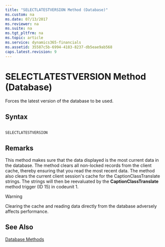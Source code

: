 ```yaml
---
title: "SELECTLATESTVERSION Method (Database)"
ms.custom: na
ms.date: 07/13/2017
ms.reviewer: na
ms.suite: na
ms.tgt_pltfrm: na
ms.topic: article
ms.service: dynamics365-financials
ms.assetid: 35587c5b-6994-4183-8237-db5eae9ab568
caps.latest.revision: 9
---
```


 

# SELECTLATESTVERSION Method (Database)
Forces the latest version of the database to be used.  
  
## Syntax  
  
```  
  
SELECTLATESTVERSION  
```  
  
## Remarks  
 This method makes sure that the data displayed is the most current data in the database. The method clears all non-locked records from the client cache, thereby ensuring that you read the most recent data. The method also clears the current client session's cache for the CaptionClassTranslate strings. The strings will then be reevaluated by the **CaptionClassTranslate** method trigger \(ID 15\) in codeunit 1.  
  
> [!WARNING]  
>  Clearing the cache and reading data directly from the database adversely affects performance.  
  
## See Also  
 [Database Methods](devenv-database-methods.md)   
 <!--Links [CaptionClass Functionality](CaptionClass-Functionality.md)-->  